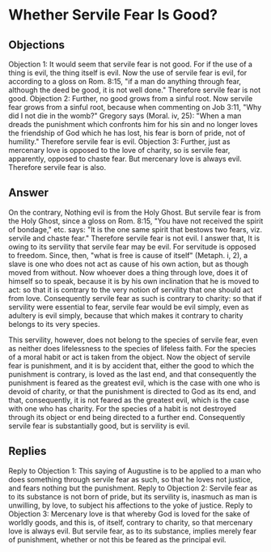 # Whether Servile Fear Is Good?
## Objections
Objection 1: It would seem that servile fear is not good. For if the use of a thing is evil, the thing itself is evil. Now the use of servile fear is evil, for according to a gloss on Rom. 8:15, "if a man do anything through fear, although the deed be good, it is not well done." Therefore servile fear is not good.
Objection 2: Further, no good grows from a sinful root. Now servile fear grows from a sinful root, because when commenting on Job 3:11, "Why did I not die in the womb?" Gregory says (Moral. iv, 25): "When a man dreads the punishment which confronts him for his sin and no longer loves the friendship of God which he has lost, his fear is born of pride, not of humility." Therefore servile fear is evil.
Objection 3: Further, just as mercenary love is opposed to the love of charity, so is servile fear, apparently, opposed to chaste fear. But mercenary love is always evil. Therefore servile fear is also.
## Answer
On the contrary, Nothing evil is from the Holy Ghost. But servile fear is from the Holy Ghost, since a gloss on Rom. 8:15, "You have not received the spirit of bondage," etc. says: "It is the one same spirit that bestows two fears, viz. servile and chaste fear." Therefore servile fear is not evil.
I answer that, It is owing to its servility that servile fear may be evil. For servitude is opposed to freedom. Since, then, "what is free is cause of itself" (Metaph. i, 2), a slave is one who does not act as cause of his own action, but as though moved from without. Now whoever does a thing through love, does it of himself so to speak, because it is by his own inclination that he is moved to act: so that it is contrary to the very notion of servility that one should act from love. Consequently servile fear as such is contrary to charity: so that if servility were essential to fear, servile fear would be evil simply, even as adultery is evil simply, because that which makes it contrary to charity belongs to its very species.

This servility, however, does not belong to the species of servile fear, even as neither does lifelessness to the species of lifeless faith. For the species of a moral habit or act is taken from the object. Now the object of servile fear is punishment, and it is by accident that, either the good to which the punishment is contrary, is loved as the last end, and that consequently the punishment is feared as the greatest evil, which is the case with one who is devoid of charity, or that the punishment is directed to God as its end, and that, consequently, it is not feared as the greatest evil, which is the case with one who has charity. For the species of a habit is not destroyed through its object or end being directed to a further end. Consequently servile fear is substantially good, but is servility is evil.
## Replies
Reply to Objection 1: This saying of Augustine is to be applied to a man who does something through servile fear as such, so that he loves not justice, and fears nothing but the punishment.
Reply to Objection 2: Servile fear as to its substance is not born of pride, but its servility is, inasmuch as man is unwilling, by love, to subject his affections to the yoke of justice.
Reply to Objection 3: Mercenary love is that whereby God is loved for the sake of worldly goods, and this is, of itself, contrary to charity, so that mercenary love is always evil. But servile fear, as to its substance, implies merely fear of punishment, whether or not this be feared as the principal evil.